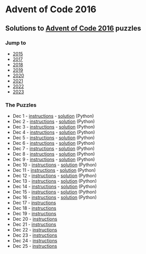 # Advent of Code 2016

## Solutions to [Advent of Code 2016](https://adventofcode.com/2016/) puzzles

### Jump to
- [2015](https://github.com/SSteve/AdventOfCode/tree/master/Advent2015)
- [2017](https://github.com/SSteve/AdventOfCode/tree/master/Advent2017)
- [2018](https://github.com/SSteve/AdventOfCode/tree/master/Advent2018)
- [2019](https://github.com/SSteve/AdventOfCode/tree/master/Advent2019)
- [2020](https://github.com/SSteve/AdventOfCode/tree/master/Advent2020)
- [2021](https://github.com/SSteve/AdventOfCode/tree/master/Advent2021)
- [2022](https://github.com/SSteve/AdventOfCode/tree/master/Advent2022)
- [2023](https://github.com/SSteve/AdventOfCode/tree/master/Advent2023)

### The Puzzles
- Dec 1 - [instructions](http://adventofcode.com/2016/day/1) - [solution](./1.py) (Python)
- Dec 2 - [instructions](http://adventofcode.com/2016/day/2) - [solution](./2.py) (Python)
- Dec 3 - [instructions](http://adventofcode.com/2016/day/3) - [solution](./3.py) (Python)
- Dec 4 - [instructions](http://adventofcode.com/2016/day/4) - [solution](./4.py) (Python)
- Dec 5 - [instructions](http://adventofcode.com/2016/day/5) - [solution](./5.py) (Python)
- Dec 6 - [instructions](http://adventofcode.com/2016/day/6) - [solution](./6.py) (Python)
- Dec 7 - [instructions](http://adventofcode.com/2016/day/7) - [solution](./7.py) (Python)
- Dec 8 - [instructions](http://adventofcode.com/2016/day/8) - [solution](./8.py) (Python)
- Dec 9 - [instructions](http://adventofcode.com/2016/day/9) - [solution](./9.py) (Python)
- Dec 10 - [instructions](http://adventofcode.com/2016/day/10) - [solution](./10.py) (Python)
- Dec 11 - [instructions](http://adventofcode.com/2016/day/11) - [solution](./11.py) (Python)
- Dec 12 - [instructions](http://adventofcode.com/2016/day/12) - [solution](./12.py) (Python)
- Dec 13 - [instructions](http://adventofcode.com/2016/day/13) - [solution](./13.py) (Python)
- Dec 14 - [instructions](http://adventofcode.com/2016/day/14) - [solution](./14.py) (Python)
- Dec 15 - [instructions](http://adventofcode.com/2016/day/15) - [solution](./15.py) (Python)
- Dec 16 - [instructions](http://adventofcode.com/2016/day/16) - [solution](./16.py) (Python)
- Dec 17 - [instructions](http://adventofcode.com/2016/day/17)
- Dec 18 - [instructions](http://adventofcode.com/2016/day/18)
- Dec 19 - [instructions](http://adventofcode.com/2016/day/19)
- Dec 20 - [instructions](http://adventofcode.com/2016/day/20)
- Dec 21 - [instructions](http://adventofcode.com/2016/day/21)
- Dec 22 - [instructions](http://adventofcode.com/2016/day/22)
- Dec 23 - [instructions](http://adventofcode.com/2016/day/23)
- Dec 24 - [instructions](http://adventofcode.com/2016/day/24)
- Dec 25 - [instructions](http://adventofcode.com/2016/day/25)
